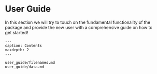 # User Guide

In this section we will try to touch on the fundamental functionality of the package and provide the new user with a 
comprehensive guide on how to get started!

```{toctree} 
---
caption: Contents
maxdepth: 2
---

user_guide/filenames.md
user_guide/data.md
```
